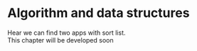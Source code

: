 # Algorithm and data structures

<p>Hear we can find two apps with sort list.<br>
This chapter will be developed soon</p>
